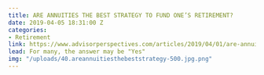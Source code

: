 ```yaml
---
title: ARE ANNUITIES THE BEST STRATEGY TO FUND ONE’S RETIREMENT?
date: 2019-04-05 18:31:00 Z
categories:
- Retirement
link: https://www.advisorperspectives.com/articles/2019/04/01/are-annuities-the-best-strategy-to-fund-ones-retirement
lead: For many, the answer may be "Yes"
img: "/uploads/40.areannuitiesthebeststrategy-500.jpg.png"
---
```


